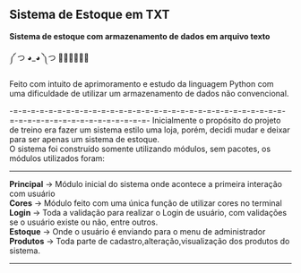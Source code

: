 ## Sistema de Estoque em TXT
 **Sistema de estoque com armazenamento de dados em arquivo texto**

༼ つ ◕_◕ ༽つ 🐍🐍🐍🐍🐍🐍


Feito com intuito de aprimoramento e estudo da linguagem Python com uma dificuldade de utilizar um armazenamento de dados não convencional.
                                                                                               
-=-=-=-=-=-=-=-=-=-=-=-=-=-=-=-=-=-=-=-=-=-=-=-=-=-=-=-=-=-=-=-=-=-=-=-=-=-=-=-=-=-=-=-=-=-=-=-
Inicialmente o propósito do projeto de treino era fazer um sistema estilo uma loja, porém, decidi mudar e deixar para ser apenas um sistema de estoque.<br/>
O sistema foi construído somente utilizando módulos, sem pacotes, os módulos utilizados foram:
_______________________________________________________________________________________________________________________
**Principal** → Módulo inicial do sistema onde acontece a primeira interação com usuário<br/>
**Cores** → Módulo feito com uma única função de utilizar cores no terminal<br/>
**Login** → Toda a validação para realizar o Login de usuário, com validações se o usuário existe ou não, entre outros.<br/>
**Estoque** → Onde o usuário é enviando para o menu de administrador<br/>
**Produtos** → Toda parte de cadastro,alteração,visualização dos produtos do sistema.
_______________________________________________________________________________________________________________________

